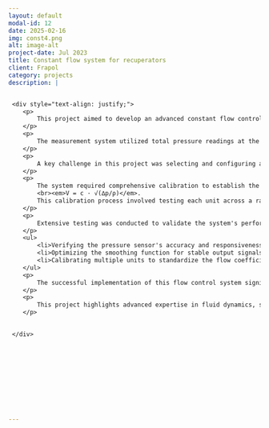 ```yaml
---
layout: default
modal-id: 12
date: 2025-02-16
img: const4.png
alt: image-alt
project-date: Jul 2023
title: Constant flow system for recuperators 
client: Frapol
category: projects
description: |


 <div style="text-align: justify;">
    <p>
        This project aimed to develop an advanced constant flow control system for recuperators, ensuring consistent airflow volume by leveraging pressure-based measurements. The primary objective was to maintain optimal performance and energy efficiency across varying operating conditions.
    </p>
    <p>
        The measurement system utilized total pressure readings at the fan and static pressure measurements inside the recuperator. By calculating the difference between these two values, the dynamic pressure was obtained, allowing for the precise calculation of actual airflow. This approach provided accurate real-time flow monitoring essential for maintaining constant volume flow rates.
    </p>
    <p>
        A key challenge in this project was selecting and configuring a pressure sensor that could reliably capture the necessary pressure differentials with high precision. The sensor's output was then processed using a custom-designed function to smooth the signal, ensuring stable and accurate flow readings despite fluctuations or noise in the pressure data.
    </p>
    <p>
        The system required comprehensive calibration to establish the <em>c</em> flow coefficient, which is critical for accurate flow calculations using the equation:
        <br><em>V = c · √(∆p/ρ)</em>.
        This calibration process involved testing each unit across a range of flow conditions to determine the specific flow coefficient for each device. By doing so, consistent and accurate flow measurements were achieved, enhancing the reliability and efficiency of the recuperators.
    </p>
    <p>
        Extensive testing was conducted to validate the system's performance, ensuring accurate and consistent airflow regulation. This included:
    </p>
    <ul>
        <li>Verifying the pressure sensor's accuracy and responsiveness</li>
        <li>Optimizing the smoothing function for stable output signals</li>
        <li>Calibrating multiple units to standardize the flow coefficient across different models</li>
    </ul>
    <p>
        The successful implementation of this flow control system significantly improved the operational efficiency and reliability of the recuperators, ensuring constant flow volume regardless of external conditions. This innovative solution not only enhanced product performance but also contributed to improved energy efficiency.
    </p>
    <p>
        This project highlights advanced expertise in fluid dynamics, sensor integration, and control system calibration, demonstrating a comprehensive approach to solving complex airflow management challenges.
    </p>
    

 </div>






 




---
```

